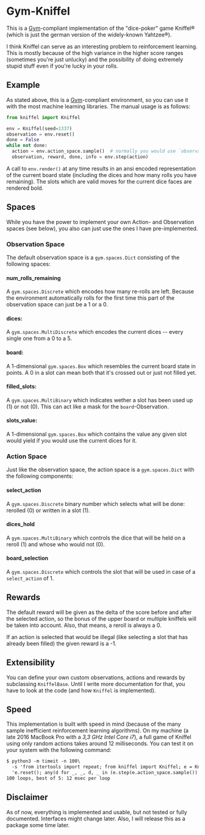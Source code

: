 # Gym-Kniffel

This is a [Gym](https://gym.openai.com/)-compliant implementation of the "dice-poker" game Kniffel® (which is just the german version of the widely-known Yahtzee®). 

I think Kniffel can serve as an interesting problem to reinforcement learning. This is mostly because of the high variance in the higher score ranges (sometimes you're just unlucky) and the possibility of doing extremely stupid stuff even if you're lucky in your rolls.

## Example

As stated above, this is a [Gym](https://gym.openai.com/)-compliant environment, so you can use it with the most machine learning libraries. The manual usage is as follows:

```python
from kniffel import Kniffel

env = Kniffel(seed=1337)
observation = env.reset()
done = False
while not done:
  action = env.action_space.sample()  # normally you would use `observation` to infer an action
  observation, reward, done, info = env.step(action)
```

A call to `env.render()` at any time results in an ansi encoded representation of the current board state (including the dices and how many rolls you have remaining). The slots which are valid moves for the current dice faces are rendered bold.

## Spaces

While you have the power to implement your own Action- and Observation spaces (see below), you also can just use the ones I have pre-implemented.

### Observation Space

The default observation space is a `gym.spaces.Dict` consisting of the following spaces:

#### num\_rolls\_remaining

A `gym.spaces.Discrete` which encodes how many re-rolls are left. Because the environment automatically rolls for the first time this part of the observation space can just be a 1 or a 0.

#### dices:

A `gym.spaces.MultiDiscrete` which encodes the current dices -- every single one from a 0 to a 5.

#### board:

A 1-dimensional `gym.spaces.Box` which resembles the current board state in points. A 0 in a slot can mean both that it's crossed out or just not filled yet.

#### filled\_slots:

A `gym.spaces.MultiBinary` which indicates wether a slot has been used up (1) or not (0). This can act like a mask for the `board`-Observation.

#### slots\_value:

A 1-dimensional `gym.spaces.Box` which contains the value any given slot would yield if you would use the current dices for it.

### Action Space

Just like the observation space, the action space is a `gym.spaces.Dict` with the following components:

#### select\_action

A `gym.spaces.Discrete` binary number which selects what will be done: rerolled (0) or written in a slot (1).

#### dices\_hold

A `gym.spaces.MultiBinary` which controls the dice that will be held on a reroll (1) and whose who would not (0).

#### board\_selection

A `gym.spaces.Discrete` which controls the slot that will be used in case of a `select_action` of 1.

## Rewards

The default reward will be given as the delta of the score before and after the selected action, so the bonus of the upper board or multiple kniffels will be taken into account.
Also, that means, a reroll is always a 0.

If an action is selected that would be illegal (like selecting a slot that has already been filled) the given reward is a -1.

## Extensibility

You can define your own custom observations, actions and rewards by subclassing `KniffelBase`. Until I write more documentation for that, you have to look at the code (and how `Kniffel` is implemented).

## Speed

This implementation is built with speed in mind (because of the many sample inefficient reinforcement learning algorithms). On my machine (a late 2016 MacBook Pro with a *3,3 GHz Intel Core i7*), a full game of Kniffel using only random actions takes around 12 milliseconds. You can test it on your system with the following command:

```txt
$ python3 -m timeit -n 100\
  -s 'from itertools import repeat; from kniffel import Kniffel; e = Kniffel(); d = False'\
  'e.reset(); any(d for _, _, d, _ in (e.step(e.action_space.sample()) for _ in repeat(0)))'
100 loops, best of 5: 12 msec per loop
```

## Disclaimer

As of now, everything is implemented and usable, but not tested or fully documented. Interfaces might change later. Also, I will release this as a package some time later.
